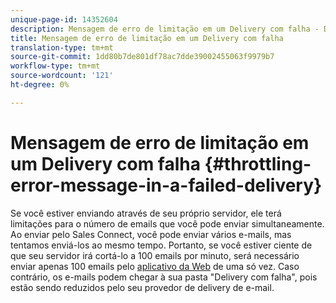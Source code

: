 ```yaml
---
unique-page-id: 14352604
description: Mensagem de erro de limitação em um Delivery com falha - Documentos do Marketing - Documentação do produto
title: Mensagem de erro de limitação em um Delivery com falha
translation-type: tm+mt
source-git-commit: 1dd80b7de801df78ac7dde39002455063f9979b7
workflow-type: tm+mt
source-wordcount: '121'
ht-degree: 0%

---
```



# Mensagem de erro de limitação em um Delivery com falha {#throttling-error-message-in-a-failed-delivery}

Se você estiver enviando através de seu próprio servidor, ele terá limitações para o número de emails que você pode enviar simultaneamente. Ao enviar pelo Sales Connect, você pode enviar vários e-mails, mas tentamos enviá-los ao mesmo tempo. Portanto, se você estiver ciente de que seu servidor irá cortá-lo a 100 emails por minuto, será necessário enviar apenas 100 emails pelo [aplicativo da Web](https://toutapp.com/login) de uma só vez. Caso contrário, os e-mails podem chegar à sua pasta &quot;Delivery com falha&quot;, pois estão sendo reduzidos pelo seu provedor de delivery de e-mail.
